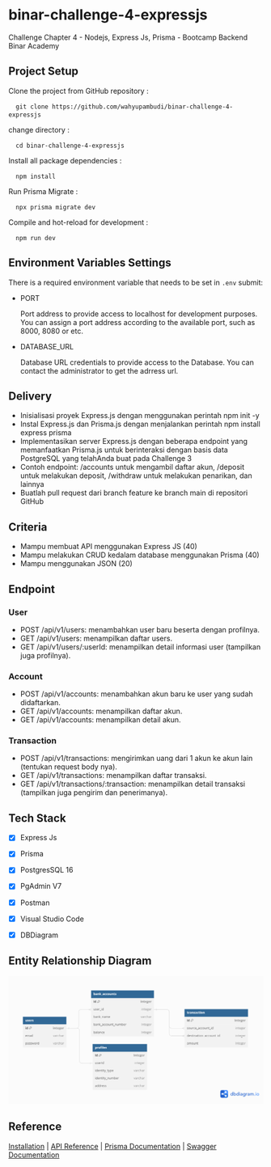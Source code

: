 # binar-challenge-4-expressjs
Challenge Chapter 4 - Nodejs, Express Js, Prisma - Bootcamp Backend Binar Academy


## Project Setup
Clone the project from GitHub repository :

      git clone https://github.com/wahyupambudi/binar-challenge-4-expressjs
      
change directory :

      cd binar-challenge-4-expressjs

Install all package dependencies :

      npm install

Run Prisma Migrate :

      npx prisma migrate dev

Compile and hot-reload for development :

      npm run dev

## Environment Variables Settings

There is a required environment variable that needs to be set in `.env`
submit:

- PORT
  
  Port address to provide access to localhost for development purposes. You can assign a port address according to the available port, such as 8000, 8080 or etc.
  
- DATABASE_URL
  
  Database URL credentials to provide access to the Database. You can contact the administrator to get the adrress url.

## Delivery
- Inisialisasi proyek Express.js dengan menggunakan perintah npm init -y
- Instal Express.js dan Prisma.js dengan menjalankan perintah npm install express prisma
- Implementasikan server Express.js dengan beberapa endpoint yang memanfaatkan Prisma.js untuk berinteraksi dengan basis data PostgreSQL yang telahAnda buat pada Challenge 3
- Contoh endpoint: /accounts untuk mengambil daftar akun, /deposit untuk melakukan deposit, /withdraw untuk melakukan penarikan, dan lainnya
- Buatlah pull request dari branch feature ke branch main di repositori GitHub


## Criteria
- Mampu membuat API menggunakan Express JS (40)
- Mampu melakukan CRUD kedalam database menggunakan Prisma (40)
- Mampu menggunakan JSON (20)

## Endpoint

### User
- POST /api/v1/users: menambahkan user baru beserta dengan profilnya.
- GET /api/v1/users: menampilkan daftar users.
- GET /api/v1/users/:userId: menampilkan detail informasi user (tampilkan juga profilnya).

### Account
- POST /api/v1/accounts: menambahkan akun baru ke user yang sudah didaftarkan.
- GET /api/v1/accounts: menampilkan daftar akun.
- GET /api/v1/accounts: menampilkan detail akun.

### Transaction
- POST /api/v1/transactions: mengirimkan uang dari 1 akun ke akun lain (tentukan request body nya).
- GET /api/v1/transactions: menampilkan daftar transaksi.
- GET /api/v1/transactions/:transaction: menampilkan detail transaksi (tampilkan juga pengirim dan penerimanya).


## Tech Stack
- [x] Express Js
- [x] Prisma
- [x] PostgresSQL 16
- [x] PgAdmin V7
- [x] Postman
- [x] Visual Studio Code
- [x] DBDiagram


## Entity Relationship Diagram
![App Screenshot](challenge-4.png)
      
## Reference
[Installation](https://www.npmjs.com/package/express) | [API Reference](https://expressjs.com/en/4x/api.html#app) | [Prisma Documentation](https://www.prisma.io/docs/concepts/overview/what-is-prisma) | [Swagger Documentation](https://swagger.io/)
